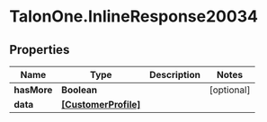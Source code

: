 # TalonOne.InlineResponse20034

## Properties

Name | Type | Description | Notes
------------ | ------------- | ------------- | -------------
**hasMore** | **Boolean** |  | [optional] 
**data** | [**[CustomerProfile]**](CustomerProfile.md) |  | 


